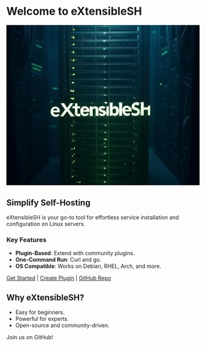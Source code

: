 # Welcome to eXtensibleSH

![Hero Image](https://raw.githubusercontent.com/moonshadowrev/eXtensibleSH/main/docs/image.webp)

## Simplify Self-Hosting

eXtensibleSH is your go-to tool for effortless service installation and configuration on Linux servers.

### Key Features
- **Plugin-Based**: Extend with community plugins.
- **One-Command Run**: Curl and go.
- **OS Compatible**: Works on Debian, RHEL, Arch, and more.

[Get Started](usage.md) | [Create Plugin](how-to-create-plugin.md) | [GitHub Repo](https://github.com/moonshadowrev/eXtensibleSH)


## Why eXtensibleSH?
- Easy for beginners.
- Powerful for experts.
- Open-source and community-driven.

Join us on GitHub! 
